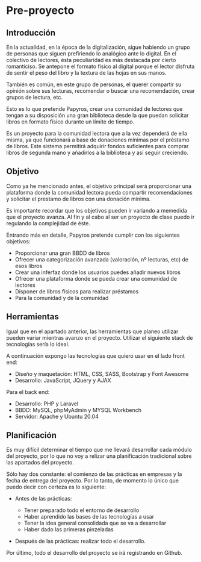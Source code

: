 # Pre-proyecto

## Introducción

En la actualidad, en la época de la digitalización, sigue habiendo un grupo de personas que siguen prefiriendo lo analógico ante lo digital. En el colectivo de lectores, ésta peculiaridad es más destacada por cierto romanticiso. Se antepone el formato físico al digital porque el lector disfruta de sentir el peso del libro y la textura de las hojas en sus manos. 

También es común, en este grupo de personas, el querer compartir su opinión sobre sus lecturas, recomendar o buscar una recomendación, crear grupos de lectura, etc.

Esto es lo que pretende Papyros, crear una comunidad de lectores que tengan a su disposición una gran biblioteca desde la que puedan solicitar libros en formato físico durante un límite de tiempo.

Es un proyecto para la comunidad lectora que a la vez dependerá de ella misma, ya que funcionará a base de donaciones mínimas por el préstamo de libros. Este sistema permitirá adquirir fondos suficientes para comprar libros de segunda mano y añadirlos a la biblioteca y así seguir creciendo.

## Objetivo

Como ya he mencionado antes, el objetivo principal será proporcionar una plataforma donde la comunidad lectora pueda compartir recomendaciones y solicitar el prestamo de libros con una donación mínima.

Es importante recordar que los objetivos pueden ir variando a memedida que el proyecto avanza. Al fin y al cabo al ser un proyecto de clase puedo ir regulando la complejidad de éste.

Entrando más en detalle, Papyros pretende cumplir con los siguientes objetivos:

- Proporcionar una gran BBDD de libros
- Ofrecer una categorización avanzada (valoración, nº lecturas, etc) de esos libros
- Crear una inferfaz donde los usuarios puedes añadir nuevos libros
- Ofrecer una plataforma donde se pueda crear una comunidad de lectores
- Disponer de libros físicos para realizar préstamos
- Para la comunidad y de la comunidad

## Herramientas

Igual que en el apartado anterior, las herramientas que planeo utilizar pueden variar mientras avanzo en el proyecto. Utilizar el siguiente stack de tecnologías sería lo ideal.

A continuación expongo las tecnologías que quiero usar en el lado front end:

- Diseño y maquetación: HTML, CSS, SASS, Bootstrap y Font Awesome
- Desarrollo: JavaScript, JQuery y AJAX

Para el back end:

- Desarrollo: PHP y Laravel
- BBDD: MySQL, phpMyAdmin y MYSQL Workbench
- Servidor: Apache y Ubuntu 20.04

## Planificación

Es muy difícil determinar el tiempo que me llevará desarrollar cada módulo del proyecto, por lo que no voy a relizar una planificación tradicional sobre las apartados del proyecto.

Sólo hay dos constante: el comienzo de las prácticas en empresas y la fecha de entrega del proyecto. Por lo tanto, de momento lo único que puedo decir con certeza es lo siguiente:

- Antes de las prácticas: 
    - Tener preparado todo el entorno de desarrollo 
    - Haber aprendido las bases de las tecnologías a usar
    - Tener la idea general consolidada que se va a desarrollar
    - Haber dado las primeras pinzeladas

- Después de las prácticas: realizar todo el desarrollo.

Por último, todo el desarrollo del proyecto se irá registrando en Github.